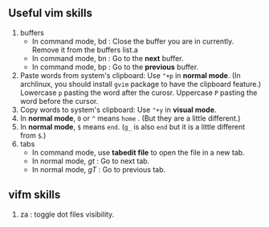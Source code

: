 ## Useful vim skills

1. buffers
    - In command mode, bd : Close the buffer you are in currently. Remove it from the buffers list.a
    - In command mode, bn : Go to the **next** buffer.
    - In command mode, bp : Go to the **previous** buffer.
2. Paste words from system's clipboard: Use `"+p` in **normal mode**. (In archlinux, you should install `gvim` package to have the clipboard feature.) Lowercase `p` pasting the word after the curosr. Uppercase `P` pasting the word before the cursor.
3. Copy words to system's clipboard: Use `"+y` in **visual mode**.
4. In **normal mode**, `0` or `^` means `home` . (But they are a little different.)
5. In **normal mode**, `$` means `end`. (`g_` is also `end` but it is a little different from `$`.)
6. tabs 
    - In command mode, use **tabedit file** to open the file in a new tab.
    - In normal mode, *gt* : Go to next tab.
    - In normal mode, *gT* : Go to previous tab.

## vifm skills

1. za : toggle dot files visibility.
 

